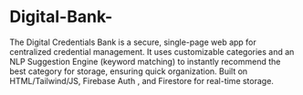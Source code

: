 # Digital-Bank-
The Digital Credentials Bank is a secure, single-page web app for centralized credential management. It uses customizable categories and an NLP Suggestion Engine (keyword matching) to instantly recommend the best category for storage, ensuring quick organization. Built on HTML/Tailwind/JS, Firebase Auth , and Firestore for real-time storage. 
